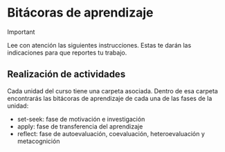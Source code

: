 # Bitácoras de aprendizaje

> [!IMPORTANT]
> Lee con atención las siguientes instrucciones. Estas te darán las indicaciones
> para que reportes tu trabajo.

## Realización de actividades

Cada unidad del curso tiene una carpeta asociada. Dentro de esa carpeta encontrarás las bitácoras de aprendizaje de cada una de las fases
de la unidad:

* set-seek: fase de motivación e investigación
* apply: fase de transferencia del aprendizaje
* reflect: fase de autoevaluación, coevaluación, heteroevaluación y metacognición
